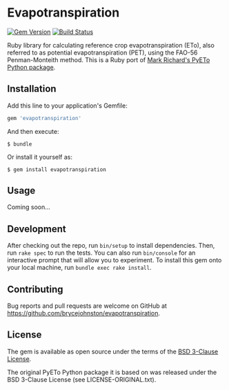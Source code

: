 # Evapotranspiration
[![Gem Version](https://badge.fury.io/rb/evapotranspiration.svg)](https://badge.fury.io/rb/evapotranspiration)
[![Build Status](https://travis-ci.org/brycejohnston/evapotranspiration.svg?branch=master)](https://travis-ci.org/brycejohnston/evapotranspiration)

Ruby library for calculating reference crop evapotranspiration (ETo), also referred to as potential evapotranspiration (PET), using the FAO-56 Penman-Monteith method. This is a Ruby port of [Mark Richard's PyETo Python package](https://github.com/woodcrafty/PyETo).

## Installation

Add this line to your application's Gemfile:

```ruby
gem 'evapotranspiration'
```

And then execute:

    $ bundle

Or install it yourself as:

    $ gem install evapotranspiration

## Usage

Coming soon...

## Development

After checking out the repo, run `bin/setup` to install dependencies. Then, run `rake spec` to run the tests. You can also run `bin/console` for an interactive prompt that will allow you to experiment. To install this gem onto your local machine, run `bundle exec rake install`.

## Contributing

Bug reports and pull requests are welcome on GitHub at https://github.com/brycejohnston/evapotranspiration.

## License

The gem is available as open source under the terms of the [BSD 3-Clause License](http://opensource.org/licenses/BSD-3-Clause).

The original PyETo Python package it is based on was released under the BSD 3-Clause License (see LICENSE-ORIGINAL.txt).
